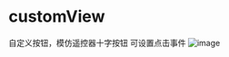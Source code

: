 # customView
自定义按钮，模仿遥控器十字按钮
可设置点击事件
 ![image](https://github.com/victor8886/customView/raw/master/screenshots/*.png)
